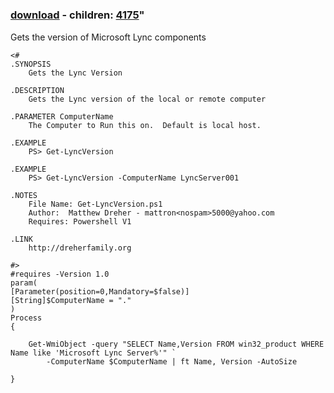 ﻿---
pid:            4174
parent:         0
children:       4175
poster:         Matthew Dreher
title:          
date:           2013-05-20 15:34:45
format:         posh
---

# 

### [download](4174.ps1) - children: [4175](4175.md)"

Gets the version of Microsoft Lync components

```posh
<# 
.SYNOPSIS 
    Gets the Lync Version

.DESCRIPTION 
    Gets the Lync version of the local or remote computer

.PARAMETER ComputerName
    The Computer to Run this on.  Default is local host.

.EXAMPLE 
    PS> Get-LyncVersion

.EXAMPLE 
    PS> Get-LyncVersion -ComputerName LyncServer001

.NOTES 
    File Name: Get-LyncVersion.ps1
    Author:  Matthew Dreher - mattron<nospam>5000@yahoo.com
    Requires: Powershell V1

.LINK
    http://dreherfamily.org

#> 
#requires -Version 1.0 
param( 
[Parameter(position=0,Mandatory=$false)] 
[String]$ComputerName = "."
) 
Process 
{ 

    Get-WmiObject -query "SELECT Name,Version FROM win32_product WHERE Name like 'Microsoft Lync Server%'" `
        -ComputerName $ComputerName | ft Name, Version -AutoSize

}

```
